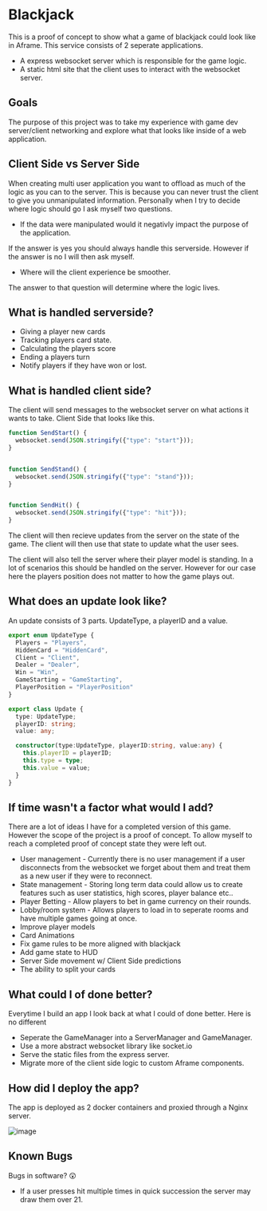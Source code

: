 # Blackjack

This is a proof of concept to show what a game of blackjack could look like in Aframe. This service consists of 2 seperate applications.

* A express websocket server which is responsible for the game logic.
* A static html site that the client uses to interact with the websocket server.

## Goals

The purpose of this project was to take my experience with game dev server/client networking and explore what that looks like inside of a web application.

## Client Side vs Server Side

When creating multi user application you want to offload as much of the logic as you can to the server. This is because you can never trust the client to give you unmanipulated information. Personally when I try to decide where logic should go I ask myself two questions.

* If the data were manipulated would it negativly impact the purpose of the application.

If the answer is yes you should always handle this serverside. However if the answer is no I will then ask myself.

* Where will the client experience be smoother.

The answer to that question will determine where the logic lives.

## What is handled serverside?

* Giving a player new cards
* Tracking players card state.
* Calculating the players score
* Ending a players turn
* Notify players if they have won or lost.

## What is handled client side?

The client will send messages to the websocket server on what actions it wants to take. Client Side that looks like this.

```javascript
function SendStart() {
  websocket.send(JSON.stringify({"type": "start"}));
}


function SendStand() {
  websocket.send(JSON.stringify({"type": "stand"}));
}


function SendHit() {
  websocket.send(JSON.stringify({"type": "hit"}));
}
```

The client will then recieve updates from the server on the state of the game. The client will then use that state to update what the user sees.

The client will also tell the server where their player model is standing. In a lot of scenarios this should be handled on the server. However for our case here the players position does not matter to how the game plays out.

## What does an update look like?

An update consists of 3 parts. UpdateType, a playerID and a value.

```typescript
export enum UpdateType {
  Players = "Players",
  HiddenCard = "HiddenCard",
  Client = "Client",
  Dealer = "Dealer",
  Win = "Win",
  GameStarting = "GameStarting",
  PlayerPosition = "PlayerPosition"
}

export class Update {
  type: UpdateType;
  playerID: string;
  value: any;

  constructor(type:UpdateType, playerID:string, value:any) {
    this.playerID = playerID;
    this.type = type;
    this.value = value;
  }
}
```

## If time wasn't a factor what would I add?

There are a lot of ideas I have for a completed version of this game. However the scope of the project is a proof of concept. To allow myself to reach a completed proof of concept state they were left out.

* User management - Currently there is no user management if a user disconnects from the websocket we forget about them and treat them as a new user if they were to reconnect.
* State management - Storing long term data could allow us to create features such as user statistics, high scores, player balance etc..
* Player Betting - Allow players to bet in game currency on their rounds.
* Lobby/room system - Allows players to load in to seperate rooms and have multiple games going at once.
* Improve player models
* Card Animations
* Fix game rules to be more aligned with blackjack
* Add game state to HUD
* Server Side movement w/ Client Side predictions
* The ability to split your cards

## What could I of done better?

Everytime I build an app I look back at what I could of done better. Here is no different

* Seperate the GameManager into a ServerManager and GameManager.
* Use a more abstract websocket library like socket.io
* Serve the static files from the express server.
* Migrate more of the client side logic to custom Aframe components.

## How did I deploy the app?

The app is deployed as 2 docker containers and proxied through a Nginx server.

![image](https://user-images.githubusercontent.com/36429071/111930320-a1d0d280-8a86-11eb-9910-757b0d0417fa.png)

## Known Bugs

Bugs in software? :astonished:

* If a user presses hit multiple times in quick succession the server may draw them over 21.
